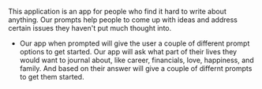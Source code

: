 This application is an app for people who find it hard to write about anything. Our prompts help people to come up with ideas and address certain issues they haven't put much thought into. 
- Our app when prompted will give the user a couple of different prompt options to get started. Our app will ask what part of their lives they would want to journal about, like career, financials, love, happiness, and family. And based on their answer will give a couple of differnt prompts to get them started. 
